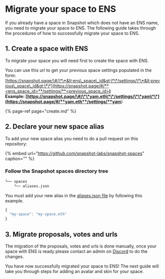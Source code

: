 # Migrate your space to ENS

If you already have a space in Snapshot which does not have an ENS name, you need to migrate your space to ENS. The following guide takes through the procedures of how to successfully migrate your space to ENS.

## 1. Create a space with ENS

To migrate your space you will need first to create the space with ENS.

You can use this url to get your previous space settings populated in the form: [https://snapshot.page/\#/\*\*&lt;ens\_space\_id&gt;\*\*/settings/\*\*&lt;previous\_space\_id&gt;\*\*](https://snapshot.page/#/**<ens_space_id>**/settings/**<previous_space_id>**)  
Example: [https://snapshot.page/\#/\*\*yam.eth\*\*/settings/\*\*yam\*\*](https://snapshot.page/#/**yam.eth**/settings/**yam**)

{% page-ref page="create.md" %}

## 2. Declare your new space alias

To add your new space alias you need to do a pull request on this repository:

{% embed url="https://github.com/snapshot-labs/snapshot-spaces" caption="" %}

### Follow the Snapshot spaces directory tree

```bash
└── spaces
    └── aliases.json
```

You must add your new alias in the [aliases.json file](https://github.com/snapshot-labs/snapshot-spaces/blob/master/spaces/aliases.json) by following this example.

```javascript
{
  "my-space": "my-space.eth"
}
```

## 3. Migrate proposals, votes and urls

The migration of the proposals, votes and urls is done manually, once your space with ENS is ready please contact an admin on [Discord](https://discord.snapshot.page) to do the changes.

You have now successfully migrated your space to ENS! The next guide will take you through steps for adding an avatar and skin for your space.

